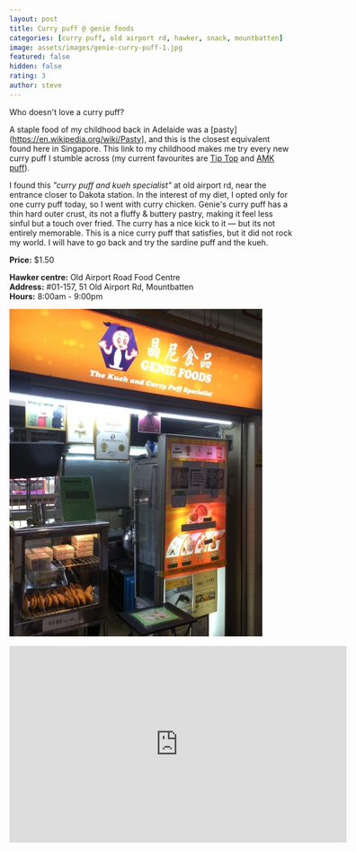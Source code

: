 ```yaml
---
layout: post
title: Curry puff @ genie foods
categories: [curry puff, old airport rd, hawker, snack, mountbatten]
image: assets/images/genie-curry-puff-1.jpg
featured: false
hidden: false
rating: 3
author: steve
---
```

Who doesn't love a curry puff?

A staple food of my childhood back in Adelaide was a [pasty](https://en.wikipedia.org/wiki/Pasty], and this is the closest equivalent found here in Singapore. This link to my childhood makes me try every new curry puff I stumble across (my current favourites are [Tip Top](http://www.tiptopcurrypuff.com) and [AMK puff](https://www.misstamchiak.com/amk-curry-puff/)).

I found this *"curry puff and kueh specialist"* at old airport rd, near the entrance closer to Dakota station. In the interest of my diet, I opted only for one curry puff today, so I went with curry chicken. Genie's curry puff has a thin hard outer crust, its not a fluffy & buttery pastry, making it feel less sinful but a touch over fried. The curry has a nice kick to it — but its not entirely memorable. This is a nice curry puff that satisfies, but it did not rock my world. I will have to go back and try the sardine puff and the kueh.

**Price:** $1.50  

**Hawker centre:** Old Airport Road Food Centre  
**Address:** #01-157, 51 Old Airport Rd, Mountbatten  
**Hours:** 8:00am - 9:00pm  

![Genie curry puff](assets/images/genie-curry-puff-2.jpg)

<iframe src="https://www.google.com/maps/embed?pb=!1m18!1m12!1m3!1d3988.7782598460744!2d103.88362351421253!3d1.308277299045803!2m3!1f0!2f0!3f0!3m2!1i1024!2i768!4f13.1!3m3!1m2!1s0x31da18475cef345b%3A0x29284a73f1c12cbd!2sOld%20Airport%20Road%20Food%20Centre!5e0!3m2!1sen!2ssg!4v1571657019062!5m2!1sen!2ssg" width="600" height="350" frameborder="0" style="border:0;" allowfullscreen=""></iframe>